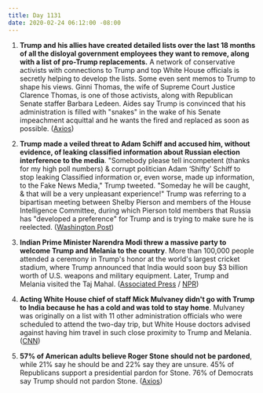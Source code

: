 ```yaml
---
title: Day 1131
date: 2020-02-24 06:12:00 -08:00
---
```


1. **Trump and his allies have created detailed lists over the last 18 months of all the disloyal government employees they want to remove, along with a list of pro-Trump replacements.** A network of conservative activists with connections to Trump and top White House officials is secretly helping to develop the lists. Some even sent memos to Trump to shape his views. Ginni Thomas, the wife of Supreme Court Justice Clarence Thomas, is one of those activists, along with Republican Senate staffer Barbara Ledeen. Aides say Trump is convinced that his administration is filled with "snakes" in the wake of his Senate impeachment acquittal and he wants the fired and replaced as soon as possible. ([Axios](https://www.axios.com/trump-memos-deep-state-white-house-ce5be95f-2418-433d-b036-2bf41c9700c3.html))

2. **Trump made a veiled threat to Adam Schiff and accused him, without evidence, of leaking classified information about Russian election interference to the media**. "Somebody please tell incompetent (thanks for my high poll numbers) & corrupt politician Adam ‘Shifty’ Schiff to stop leaking Classified information or, even worse, made up information, to the Fake News Media," Trump tweeted. "Someday he will be caught, & that will be a very unpleasant experience!" Trump was referring to a bipartisan meeting between Shelby Pierson and members of the House Intelligence Committee, during which Pierson told members that Russia has "developed a preference" for Trump and is trying to make sure he is reelected. ([Washington Post](https://www.washingtonpost.com/politics/trump-makes-veiled-threat-toward-schiff-over-classified-briefing-on-russian-2020-election-interference/2020/02/23/d948a0bc-5670-11ea-9b35-def5a027d470_story.html))

3. **Indian Prime Minister Narendra Modi threw a massive party to welcome Trump and Melania to the country**. More than 100,000 people attended a ceremony in Trump's honor at the world's largest cricket stadium, where Trump announced that India would soon buy $3 billion worth of U.S. weapons and military equipment. Later, Trump and Melania visited the Taj Mahal. ([Associated Press](https://apnews.com/95ddd4d0314ccbb69ca67254a01449f7) / [NPR](https://www.npr.org/2020/02/24/808096104/namaste-trump-india-greets-u-s-leader-with-epic-party-and-modest-policy-aims))

4. **Acting White House chief of staff Mick Mulvaney didn't go with Trump to India because he has a cold and was told to stay home**. Mulvaney was originally on a list with 11 other administration officials who were scheduled to attend the two-day trip, but White House doctors advised against having him travel in such close proximity to Trump and Melania. ([CNN](https://www.cnn.com/2020/02/23/politics/mick-mulvaney-donald-trump-india-chief-of-staff/index.html))

5. **57% of American adults believe Roger Stone should not be pardoned**, while 21% say he should be and 22% say they are unsure. 45% of Republicans support a presidential pardon for Stone. 76% of Democrats say Trump should not pardon Stone. ([Axios](https://www.axios.com/roger-stone-pardon-poll-donald-trump-40a647a7-ff5c-4663-8419-443436ec3894.html))